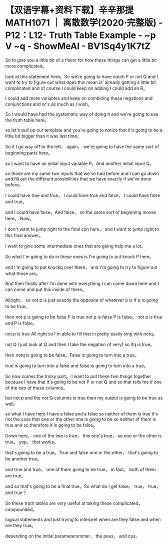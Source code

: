 # 【双语字幕+资料下载】辛辛那提 MATH1071 ｜ 离散数学(2020·完整版) - P12：L12- Truth Table Example - ~p V ~q - ShowMeAI - BV1Sq4y1K7tZ

So to give you a little bit of a flavor for how these things can get a little bit more complicated。

 look at this statement here。So we're going to have notch P or not Q and I want to try to figure out what does this mean is' already getting a little bit complicated and of course I could keep on adding I could add an R。

 I could add more variables and keep on combining these negations and conjunctions and or's as much as I wish。

So I would have had the systematic way of doing it and we're going to use the truth table here。

 so let's pull up our template and you're going to notice that it's going to be a little bit bigger than it was last time。

So if I go way off to the left， again， we're going to have the same sort of beginning parts here。

 so I want to have an initial input variable P。And another initial input Q。

 so those are my same two inputs that we've had before and I can go down and fill out the different possibilities that we have exactly if we've done before。

 I could have true and true， I could have true and false， I could have false and true。

 and I could have false。And false， so the same sort of beginning moves here。 Now。

 I don't want to jump right to the final con here， and I want to jump right to this final answer。

I want to give some intermediate ones that are going help me a lot。

 So what I'm going to do in these ones is I'm going to put knock P here。

 and I'm going to put knockq over there， and I'm going to try to figure out what those are。

 And then finally after I'm done with everything I can come down here and I can come and put this inside of there。

Allright， so not p is just exactly the opposite of whatever p is if p is going to be true。

 then not p is going to be false P is true not p is false P is false， not p is true and P is false。

 not p is true All right so I'm able to fill that in pretty easily sing with notq。

 not Q I just look at Q and then I take the negation of very1 so ifq is true。

 then notq is going to be false。False is going to turn into a true。

 true is going to turn into a false and false is going to turn into a true。

So now comes the tricky part， I want to put these two things together because I have that it's going to be not P or not Q and so that tells me if one of the two of these columns。

 but not p and the not Q columns is true then my output is going to be true as well。

 so what I have here I have a false and a false so neither of them is true it's not the case that one or the other one is going to be so neither of them is true and so therefore it is going to be false。

Down here， one of the two is true， this one's true， so one or the other is true， yep， that works。

 that's going to be a true。True and false one or the other， that's going to be another true。

 and true and true， one of them going to be true， in fact， both of them are true。

 and so that's going to be a final true。So what do I get false， true， true， and true？

So these truth tables are very useful at taking these complicated， compounded。

 logical statements and just trying to interpret when are they false and when are they true。

 depending on the initial parametersmmar， the pees， and cus。


